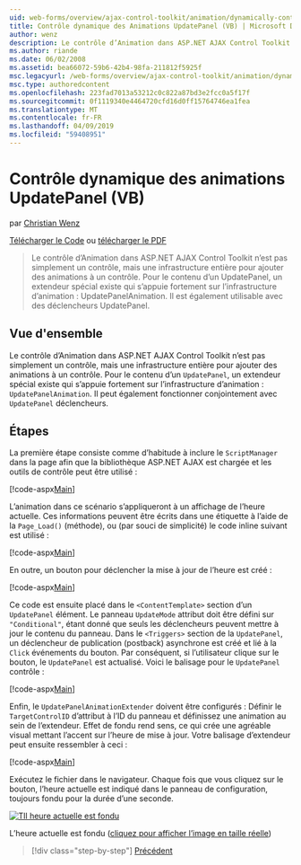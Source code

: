 ```yaml
---
uid: web-forms/overview/ajax-control-toolkit/animation/dynamically-controlling-updatepanel-animations-vb
title: Contrôle dynamique des Animations UpdatePanel (VB) | Microsoft Docs
author: wenz
description: Le contrôle d’Animation dans ASP.NET AJAX Control Toolkit n’est pas simplement un contrôle, mais une infrastructure entière pour ajouter des animations à un contrôle. Pour le contenu d’un...
ms.author: riande
ms.date: 06/02/2008
ms.assetid: bea66072-59b6-42b4-98fa-211812f5925f
msc.legacyurl: /web-forms/overview/ajax-control-toolkit/animation/dynamically-controlling-updatepanel-animations-vb
msc.type: authoredcontent
ms.openlocfilehash: 223fad7013a53212c0c822a87bd3e2fcc0a5f17f
ms.sourcegitcommit: 0f1119340e4464720cfd16d0ff15764746ea1fea
ms.translationtype: MT
ms.contentlocale: fr-FR
ms.lasthandoff: 04/09/2019
ms.locfileid: "59408951"
---
```

# <a name="dynamically-controlling-updatepanel-animations-vb"></a>Contrôle dynamique des animations UpdatePanel (VB)

par [Christian Wenz](https://github.com/wenz)

[Télécharger le Code](http://download.microsoft.com/download/9/3/f/93f8daea-bebd-4821-833b-95205389c7d0/UpdatePanelAnimation2.vb.zip) ou [télécharger le PDF](http://download.microsoft.com/download/b/6/a/b6ae89ee-df69-4c87-9bfb-ad1eb2b23373/updatepanelanimation2VB.pdf)

> Le contrôle d’Animation dans ASP.NET AJAX Control Toolkit n’est pas simplement un contrôle, mais une infrastructure entière pour ajouter des animations à un contrôle. Pour le contenu d’un UpdatePanel, un extendeur spécial existe qui s’appuie fortement sur l’infrastructure d’animation : UpdatePanelAnimation. Il est également utilisable avec des déclencheurs UpdatePanel.


## <a name="overview"></a>Vue d'ensemble

Le contrôle d’Animation dans ASP.NET AJAX Control Toolkit n’est pas simplement un contrôle, mais une infrastructure entière pour ajouter des animations à un contrôle. Pour le contenu d’un `UpdatePanel`, un extendeur spécial existe qui s’appuie fortement sur l’infrastructure d’animation : `UpdatePanelAnimation`. Il peut également fonctionner conjointement avec `UpdatePanel` déclencheurs.

## <a name="steps"></a>Étapes

La première étape consiste comme d’habitude à inclure le `ScriptManager` dans la page afin que la bibliothèque ASP.NET AJAX est chargée et les outils de contrôle peut être utilisé :


[!code-aspx[Main](dynamically-controlling-updatepanel-animations-vb/samples/sample1.aspx)]

L’animation dans ce scénario s’appliqueront à un affichage de l’heure actuelle. Ces informations peuvent être écrits dans une étiquette à l’aide de la `Page_Load()` (méthode), ou (par souci de simplicité) le code inline suivant est utilisé :


[!code-aspx[Main](dynamically-controlling-updatepanel-animations-vb/samples/sample2.aspx)]

En outre, un bouton pour déclencher la mise à jour de l’heure est créé :


[!code-aspx[Main](dynamically-controlling-updatepanel-animations-vb/samples/sample3.aspx)]

Ce code est ensuite placé dans le `<ContentTemplate>` section d’un `UpdatePanel` élément. Le panneau `UpdateMode` attribut doit être défini sur `"Conditional"`, étant donné que seuls les déclencheurs peuvent mettre à jour le contenu du panneau. Dans le `<Triggers>` section de la `UpdatePanel`, un déclencheur de publication (postback) asynchrone est créé et lié à la `Click` événements du bouton. Par conséquent, si l’utilisateur clique sur le bouton, le `UpdatePanel` est actualisé. Voici le balisage pour le `UpdatePanel` contrôle :


[!code-aspx[Main](dynamically-controlling-updatepanel-animations-vb/samples/sample4.aspx)]

Enfin, le `UpdatePanelAnimationExtender` doivent être configurés : Définir le `TargetControlID` d’attribut à l’ID du panneau et définissez une animation au sein de l’extendeur. Effet de fondu rend sens, ce qui crée une agréable visual mettant l’accent sur l’heure de mise à jour. Votre balisage d’extendeur peut ensuite ressembler à ceci :


[!code-aspx[Main](dynamically-controlling-updatepanel-animations-vb/samples/sample5.aspx)]

Exécutez le fichier dans le navigateur. Chaque fois que vous cliquez sur le bouton, l’heure actuelle est indiqué dans le panneau de configuration, toujours fondu pour la durée d’une seconde.


[![TIl heure actuelle est fondu](dynamically-controlling-updatepanel-animations-vb/_static/image2.png)](dynamically-controlling-updatepanel-animations-vb/_static/image1.png)

L’heure actuelle est fondu ([cliquez pour afficher l’image en taille réelle](dynamically-controlling-updatepanel-animations-vb/_static/image3.png))

> [!div class="step-by-step"]
> [Précédent](animating-an-updatepanel-control-vb.md)

